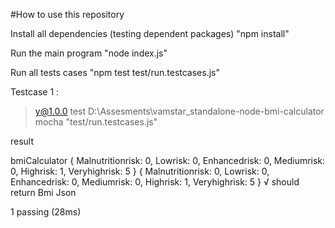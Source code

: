 #How to use this repository

Install all dependencies (testing dependent packages) "npm install"

Run the main program "node index.js"

Run all tests cases "npm test test/run.testcases.js"

Testcase 1  :

> y@1.0.0 test D:\Assesments\vamstar_standalone-node-bmi-calculator
> mocha "test/run.testcases.js"

result


  bmiCalculator
{ Malnutritionrisk: 0,
  Lowrisk: 0,
  Enhancedrisk: 0,
  Mediumrisk: 0,
  Highrisk: 1,
  Veryhighrisk: 5 }
{ Malnutritionrisk: 0,
  Lowrisk: 0,
  Enhancedrisk: 0,
  Mediumrisk: 0,
  Highrisk: 1,
  Veryhighrisk: 5 }
    √ should return Bmi Json


  1 passing (28ms)

  